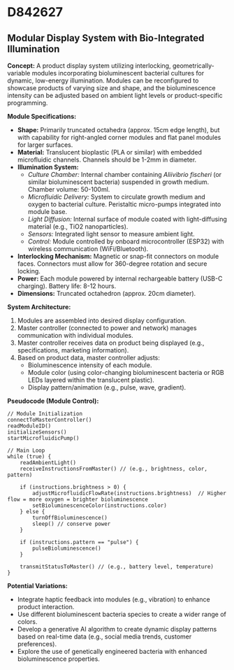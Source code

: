 # D842627

## Modular Display System with Bio-Integrated Illumination

**Concept:** A product display system utilizing interlocking, geometrically-variable modules incorporating bioluminescent bacterial cultures for dynamic, low-energy illumination. Modules can be reconfigured to showcase products of varying size and shape, and the bioluminescence intensity can be adjusted based on ambient light levels or product-specific programming.

**Module Specifications:**

*   **Shape:** Primarily truncated octahedra (approx. 15cm edge length), but with capability for right-angled corner modules and flat panel modules for larger surfaces.
*   **Material:** Translucent bioplastic (PLA or similar) with embedded microfluidic channels. Channels should be 1-2mm in diameter.
*   **Illumination System:**
    *   *Culture Chamber:* Internal chamber containing *Aliivibrio fischeri* (or similar bioluminescent bacteria) suspended in growth medium. Chamber volume: 50-100ml.
    *   *Microfluidic Delivery:* System to circulate growth medium and oxygen to bacterial culture. Peristaltic micro-pumps integrated into module base.
    *   *Light Diffusion:*  Internal surface of module coated with light-diffusing material (e.g., TiO2 nanoparticles).
    *   *Sensors:* Integrated light sensor to measure ambient light.
    *   *Control:* Module controlled by onboard microcontroller (ESP32) with wireless communication (WiFi/Bluetooth).
*   **Interlocking Mechanism:** Magnetic or snap-fit connectors on module faces.  Connectors must allow for 360-degree rotation and secure locking.
*   **Power:** Each module powered by internal rechargeable battery (USB-C charging). Battery life: 8-12 hours.
*   **Dimensions:** Truncated octahedron (approx. 20cm diameter).

**System Architecture:**

1.  Modules are assembled into desired display configuration.
2.  Master controller (connected to power and network) manages communication with individual modules.
3.  Master controller receives data on product being displayed (e.g., specifications, marketing information).
4.  Based on product data, master controller adjusts:
    *   Bioluminescence intensity of each module.
    *   Module color (using color-changing bioluminescent bacteria or RGB LEDs layered within the translucent plastic).
    *   Display pattern/animation (e.g., pulse, wave, gradient).

**Pseudocode (Module Control):**

```
// Module Initialization
connectToMasterController()
readModuleID()
initializeSensors()
startMicrofluidicPump()

// Main Loop
while (true) {
    readAmbientLight()
    receiveInstructionsFromMaster() // (e.g., brightness, color, pattern)

    if (instructions.brightness > 0) {
        adjustMicrofluidicFlowRate(instructions.brightness)  // Higher flow = more oxygen = brighter bioluminescence
        setBioluminescenceColor(instructions.color)
    } else {
        turnOffBioluminescence()
        sleep() // conserve power
    }

    if (instructions.pattern == "pulse") {
        pulseBioluminescence()
    }

    transmitStatusToMaster() // (e.g., battery level, temperature)
}
```

**Potential Variations:**

*   Integrate haptic feedback into modules (e.g., vibration) to enhance product interaction.
*   Use different bioluminescent bacteria species to create a wider range of colors.
*   Develop a generative AI algorithm to create dynamic display patterns based on real-time data (e.g., social media trends, customer preferences).
*   Explore the use of genetically engineered bacteria with enhanced bioluminescence properties.